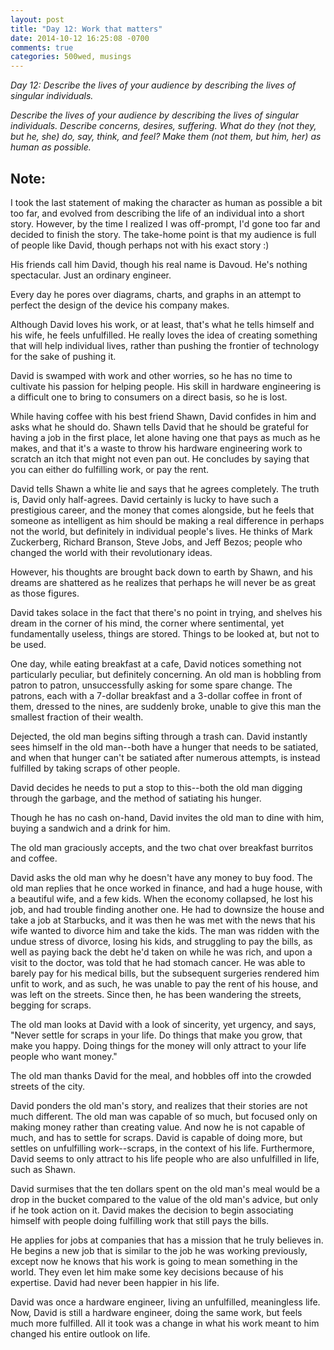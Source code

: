 ```yaml
---
layout: post
title: "Day 12: Work that matters"
date: 2014-10-12 16:25:08 -0700
comments: true
categories: 500wed, musings
---
```


_Day 12: Describe the lives of your audience by describing the lives of singular individuals._

_Describe the lives of your audience by describing the lives of singular individuals. Describe concerns, desires, suffering. What do they (not they, but he, she) do, say, think, and feel? Make them (not them, but him, her) as human as possible._

## Note: ##
I took the last statement of making the character as human as possible a bit too far, and evolved from describing the life of an individual into a short story. However, by the time I realized I was off-prompt, I'd gone too far and decided to finish the story. The take-home point is that my audience is full of people like David, though perhaps not with his exact story :) 

His friends call him David, though his real name is Davoud. He's nothing spectacular. Just an ordinary engineer. 

Every day he pores over diagrams, charts, and graphs in an attempt to perfect the design of the device his company makes. 

Although David loves his work, or at least, that's what he tells himself and his wife, he feels unfulfilled. He really loves the idea of creating something that will help individual lives, rather than pushing the frontier of technology for the sake of pushing it. 

David is swamped with work and other worries, so he has no time to cultivate his passion for helping people. His skill in hardware engineering is a difficult one to bring to consumers on a direct basis, so he is lost. 

While having coffee with his best friend Shawn, David confides in him and asks what he should do. Shawn tells David that he should be grateful for having a job in the first place, let alone having one that pays as much as he makes, and that it's a waste to throw his hardware engineering work to scratch an itch that might not even pan out. He concludes by saying that you can either do fulfilling work, or pay the rent.

David tells Shawn a white lie and says that he agrees completely. The truth is, David only half-agrees. David certainly is lucky to have such a prestigious career, and the money that comes alongside, but he feels that someone as intelligent as him should be making a real difference in perhaps not the world, but definitely in individual people's lives. He thinks of Mark Zuckerberg, Richard Branson, Steve Jobs, and Jeff Bezos; people who changed the world with their revolutionary ideas.

However, his thoughts are brought back down to earth by Shawn, and his dreams are shattered as he realizes that perhaps he will never be as great as those figures. 

David takes solace in the fact that there's no point in trying, and shelves his dream in the corner of his mind, the corner where sentimental, yet fundamentally useless, things are stored. Things to be looked at, but not to be used. 

One day, while eating breakfast at a cafe, David notices something not particularly peculiar, but definitely concerning. An old man is hobbling from patron to patron, unsuccessfully asking for some spare change. The patrons, each with a 7-dollar breakfast and a 3-dollar coffee in front of them, dressed to the nines, are suddenly broke, unable to give this man the smallest fraction of their wealth. 

Dejected, the old man begins sifting through a trash can. David instantly sees himself in the old man--both have a hunger that needs to be satiated, and when that hunger can't be satiated after numerous attempts, is instead fulfilled by taking scraps of other people. 

David decides he needs to put a stop to this--both the old man digging through the garbage, and the method of satiating his hunger. 

Though he has no cash on-hand, David invites the old man to dine with him, buying a sandwich and a drink for him. 

The old man graciously accepts, and the two chat over breakfast burritos and coffee. 

David asks the old man why he doesn't have any money to buy food. The old man replies that he once worked in finance, and had a huge house, with a beautiful wife, and a few kids. When the economy collapsed, he lost his job, and had trouble finding another one. He had to downsize the house and take a job at Starbucks, and it was then he was met with the news that his wife wanted to divorce him and take the kids. The man was ridden with the undue stress of divorce, losing his kids, and struggling to pay the bills, as well as paying back the debt he'd taken on while he was rich, and upon a visit to the doctor, was told that he had stomach cancer. He was able to barely pay for his medical bills, but the subsequent surgeries rendered him unfit to work, and as such, he was unable to pay the rent of his house, and was left on the streets. Since then, he has been wandering the streets, begging for scraps. 

The old man looks at David with a look of sincerity, yet urgency, and says, "Never settle for scraps in your life. Do things that make you grow, that make you happy. Doing things for the money will only attract to your life people who want money."

The old man thanks David for the meal, and hobbles off into the crowded streets of the city.

David ponders the old man's story, and realizes that their stories are not much different. The old man was capable of so much, but focused only on making money rather than creating value. And now he is not capable of much, and has to settle for scraps. David is capable of doing more, but settles on unfulfilling work--scraps, in the context of his life. Furthermore, David seems to only attract to his life people who are also unfulfilled in life, such as Shawn. 

David surmises that the ten dollars spent on the old man's meal would be a drop in the bucket compared to the value of the old man's advice, but only if he took action on it. David makes the decision to begin associating himself with people doing fulfilling work that still pays the bills. 

He applies for jobs at companies that has a mission that he truly believes in. He begins a new job that is similar to the job he was working previously, except now he knows that his work is going to mean something in the world. They even let him make some key decisions because of his expertise. David had never been happier in his life. 

David was once a hardware engineer, living an unfulfilled, meaningless life. Now, David is still a hardware engineer, doing the same work, but feels much more fulfilled. All it took was a change in what his work meant to him changed his entire outlook on life. 